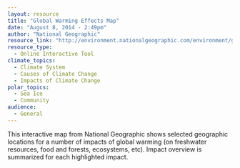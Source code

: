 ```yaml
---
layout: resource
title: "Global Warming Effects Map"
date: "August 8, 2014 - 2:49pm"
author: "National Geographic"
resource_link: "http://environment.nationalgeographic.com/environment/global-warming/gw-impacts-..."
resource_type:
  - Online Interactive Tool
climate_topics:
  - Climate System
  - Causes of Climate Change
  - Impacts of Climate Change
polar_topics:
  - Sea Ice
  - Community
audience:
  - General
---
```


This interactive map from National Geographic shows selected geographic locations for a number of impacts of global warming (on freshwater resources, food and forests, ecosystems, etc). Impact overview is summarized for each highlighted impact.